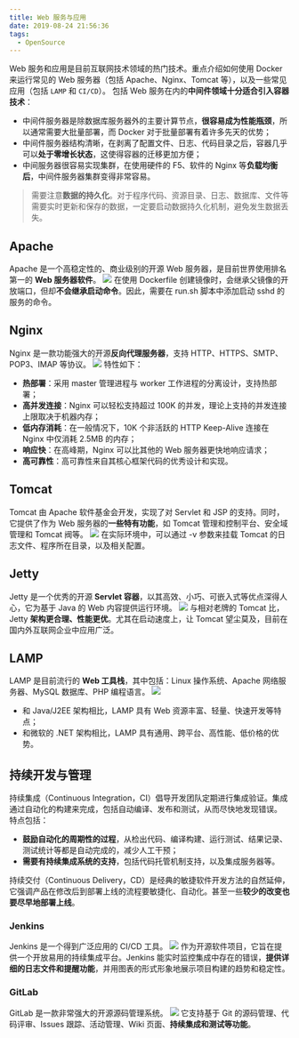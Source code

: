 ```yaml
---
title: Web 服务与应用
date: 2019-08-24 21:56:36
tags:
  - OpenSource
---
```

Web 服务和应用是目前互联网技术领域的热门技术。重点介绍如何使用 Docker 来运行常见的 Web 服务器（包括 Apache、Nginx、Tomcat 等），以及一些常见应用（包括 `LAMP` 和 `CI/CD`）。
包括 Web 服务在内的**中间件领域十分适合引入容器技术**：
- 中间件服务器是除数据库服务器外的主要计算节点，**很容易成为性能瓶颈**，所以通常需要大批量部署，而 Docker 对于批量部署有着许多先天的优势；
- 中间件服务器结构清晰，在剥离了配置文件、日志、代码目录之后，容器几乎可以**处于零增长状态**，这使得容器的迁移更加方便；
- 中间服务器很容易实现集群，在使用硬件的 F5、软件的 Nginx 等**负载均衡后**，中间件服务器集群变得非常容易。

> 需要注意**数据的持久化**。对于程序代码、资源目录、日志、数据库、文件等需要实时更新和保存的数据，一定要启动数据持久化机制，避免发生数据丢失。
## Apache
Apache 是一个高稳定性的、商业级别的开源 Web 服务器，是目前世界使用排名第一的 **Web 服务器软件**。
![](https://raw.githubusercontent.com/was48i/mPOST/master/OpenSource/01/01.jpg)
在使用 Dockerfile 创建镜像时，会继承父镜像的开放端口，但却**不会继承启动命令**。因此，需要在 run.sh 脚本中添加启动 sshd 的服务的命令。
<!--more-->
## Nginx
Nginx 是一款功能强大的开源**反向代理服务器**，支持 HTTP、HTTPS、SMTP、POP3、IMAP 等协议。
![](https://raw.githubusercontent.com/was48i/mPOST/master/OpenSource/01/02.jpg)
特性如下：
- **热部署**：采用 master 管理进程与 worker 工作进程的分离设计，支持热部署；
- **高并发连接**：Nginx 可以轻松支持超过 100K 的并发，理论上支持的并发连接上限取决于机器内存；
- **低内存消耗**：在一般情况下，10K 个非活跃的 HTTP Keep-Alive 连接在 Nginx 中仅消耗 2.5MB 的内存；
- **响应快**：在高峰期，Nginx 可以比其他的 Web 服务器更快地响应请求；
- **高可靠性**：高可靠性来自其核心框架代码的优秀设计和实现。

## Tomcat
Tomcat 由 Apache 软件基金会开发，实现了对 Servlet 和 JSP 的支持。同时，它提供了作为 Web 服务器的**一些特有功能**，如 Tomcat 管理和控制平台、安全域管理和 Tomcat 阀等。
![](https://raw.githubusercontent.com/was48i/mPOST/master/OpenSource/01/03.jpg)
在实际环境中，可以通过 -v 参数来挂载 Tomcat 的日志文件、程序所在目录，以及相关配置。
## Jetty
Jetty 是一个优秀的开源 **Servlet 容器**，以其高效、小巧、可嵌入式等优点深得人心，它为基于 Java 的 Web 内容提供运行环境。
![](https://raw.githubusercontent.com/was48i/mPOST/master/OpenSource/01/04.jpg)
与相对老牌的 Tomcat 比，Jetty **架构更合理、性能更优**。尤其在启动速度上，让 Tomcat 望尘莫及，目前在国内外互联网企业中应用广泛。
## LAMP
LAMP 是目前流行的 **Web 工具栈**，其中包括：Linux 操作系统、Apache 网络服务器、MySQL 数据库、PHP 编程语言。
![](https://raw.githubusercontent.com/was48i/mPOST/master/OpenSource/01/05.jpg)
- 和 Java/J2EE 架构相比，LAMP 具有 Web 资源丰富、轻量、快速开发等特点；
- 和微软的 .NET 架构相比，LAMP 具有通用、跨平台、高性能、低价格的优势。

## 持续开发与管理
持续集成（Continuous Integration，CI）倡导开发团队定期进行集成验证。集成通过自动化的构建来完成，包括自动编译、发布和测试，从而尽快地发现错误。
特点包括：
- **鼓励自动化的周期性的过程**，从检出代码、编译构建、运行测试、结果记录、测试统计等都是自动完成的，减少人工干预；
- **需要有持续集成系统的支持**，包括代码托管机制支持，以及集成服务器等。

持续交付（Continuous Delivery，CD）是经典的敏捷软件开发方法的自然延伸，它强调产品在修改后到部署上线的流程要敏捷化、自动化。甚至一些**较少的改变也要尽早地部署上线**。
### Jenkins
Jenkins 是一个得到广泛应用的 CI/CD 工具。
![](https://raw.githubusercontent.com/was48i/mPOST/master/OpenSource/01/06.jpg)
作为开源软件项目，它旨在提供一个开放易用的持续集成平台。Jenkins 能实时监控集成中存在的错误，**提供详细的日志文件和提醒功能**，并用图表的形式形象地展示项目构建的趋势和稳定性。
### GitLab
GitLab 是一款非常强大的开源源码管理系统。
![](https://raw.githubusercontent.com/was48i/mPOST/master/OpenSource/01/07.jpg)
它支持基于 Git 的源码管理、代码评审、Issues 跟踪、活动管理、Wiki 页面、**持续集成和测试等功能**。
